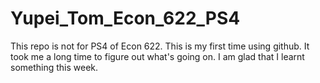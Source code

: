 # Yupei_Tom_Econ_622_PS4
This repo is not for PS4 of Econ 622.
This is my first time using github. It took me a long time to figure out what's going on.
I am glad that I learnt something this week.


